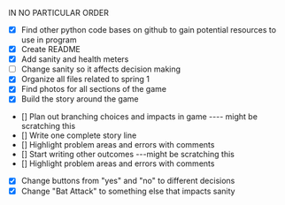 IN NO PARTICULAR ORDER
- [x] Find other python code bases on github to gain potential resources to use in program
- [x] Create README
- [x] Add sanity and health meters
- [ ] Change sanity so it affects decision making
- [x] Organize all files related to spring 1
- [x] Find photos for all sections of the game 
- [x] Build the story around the game
- [] Plan out branching choices and impacts in game ---- might be scratching this
- [] Write one complete story line 
- [] Highlight problem areas and errors with comments 
- [] Start writing other outcomes ---might be scratching this
- [] Highlight problem areas and errors with comments
- [x] Change buttons from "yes" and "no" to different decisions
- [x] Change "Bat Attack" to something else that impacts sanity
